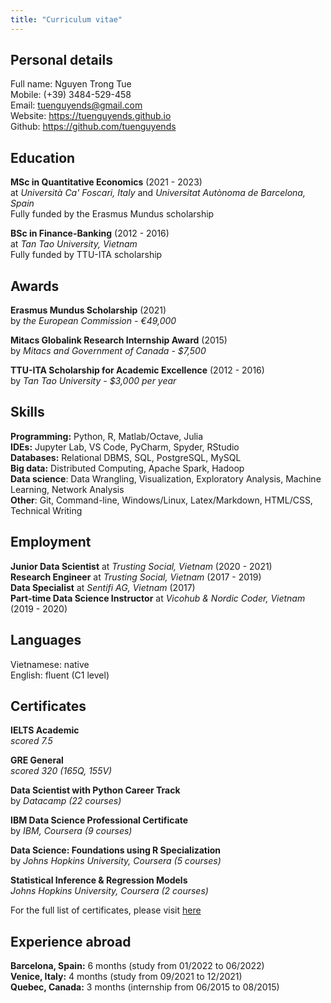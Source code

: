 ```yaml
---
title: "Curriculum vitae"
---
```


## Personal details

Full name: Nguyen Trong Tue  
Mobile: (+39) 3484-529-458  
Email: tuenguyends@gmail.com  
Website: https://tuenguyends.github.io  
Github: https://github.com/tuenguyends  

## Education

**MSc in Quantitative Economics** (2021 - 2023)  
at *Università Ca' Foscari, Italy* and *Universitat Autònoma de Barcelona, Spain*    
Fully funded by the Erasmus Mundus scholarship

**BSc in Finance-Banking** (2012 - 2016)   
at *Tan Tao University, Vietnam*  
Fully funded by TTU-ITA scholarship

## Awards

**Erasmus Mundus Scholarship** (2021)  
by *the European Commission - €49,000*

**Mitacs Globalink Research Internship Award** (2015)  
by *Mitacs and Government of Canada - $7,500*

**TTU-ITA Scholarship for Academic Excellence** (2012 - 2016)  
by *Tan Tao University - $3,000 per year*

## Skills

**Programming:** Python, R, Matlab/Octave, Julia  
**IDEs:** Jupyter Lab, VS Code, PyCharm, Spyder, RStudio  
**Databases:** Relational DBMS, SQL, PostgreSQL, MySQL  
**Big data:** Distributed Computing, Apache Spark, Hadoop  
**Data science**: Data Wrangling, Visualization, Exploratory Analysis, Machine Learning, Network Analysis  
**Other**: Git, Command-line, Windows/Linux, Latex/Markdown, HTML/CSS, Technical Writing  

## Employment
**Junior Data Scientist** at *Trusting Social, Vietnam* (2020 - 2021)  
**Research Engineer** at *Trusting Social, Vietnam* (2017 - 2019)  
**Data Specialist** at *Sentifi AG, Vietnam* (2017)  
**Part-time Data Science Instructor** at *Vicohub & Nordic Coder, Vietnam* (2019 - 2020)


## Languages

Vietnamese: native  
English: fluent (C1 level)

## Certificates

**IELTS Academic**  
*scored 7.5*

**GRE General**  
*scored 320 (165Q, 155V)*

**Data Scientist with Python Career Track**  
by *Datacamp (22 courses)*

**IBM Data Science Professional Certificate**  
by *IBM, Coursera (9 courses)*

**Data Science: Foundations using R Specialization**  
by *Johns Hopkins University, Coursera (5 courses)*

**Statistical Inference & Regression Models**  
*Johns Hopkins University, Coursera (2 courses)*

For the full list of certificates, please visit [here](https://tuenguyends.github.io/cert)

## Experience abroad
**Barcelona, Spain:** 6 months (study from 01/2022 to 06/2022)  
**Venice, Italy:** 4 months (study from 09/2021 to 12/2021)  
**Quebec, Canada:** 3 months (internship from 06/2015 to 08/2015)  

